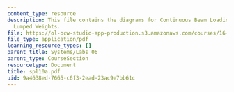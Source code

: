 ```yaml
---
content_type: resource
description: This file contains the diagrams for Continuous Beam Loading Modeled with
  Lumped Weights.
file: https://ol-ocw-studio-app-production.s3.amazonaws.com/courses/16-01-unified-engineering-i-ii-iii-iv-fall-2005-spring-2006/9a4638ed7665c6f32ead23ac9e7bb61c_spl10a.pdf
file_type: application/pdf
learning_resource_types: []
parent_title: Systems/Labs 06
parent_type: CourseSection
resourcetype: Document
title: spl10a.pdf
uid: 9a4638ed-7665-c6f3-2ead-23ac9e7bb61c
---
```

